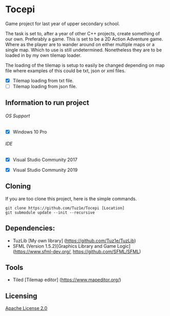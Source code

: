 # Tocepi

Game project for last year of upper secondary school.

The task is set to, after a year of other C++ projects, create something of our own. Preferably a game. 
This is set to be a 2D Action Adventure game. Where as the player are to wander around on either 
multiple maps or a single map. Which to use is still undetermined. Nonetheless they are to be loaded in by
my own tilemap loader.

The loading of the tilemap is setup to easily be changed depending on map file where examples of this could be txt, json or xml files.

- [x] Tilemap loading from txt file.
- [ ] Tilemap loading from json file.

## Information to run project
###### OS Support
- [x] Windows 10 Pro

###### IDE

- [x] Visual Studio Community 2017
- [x] Visual Studio Community 2019


## Cloning 
If you are too clone this project, here is the simple commands.
```
git clone https://github.com/Tuz1e/Tocepi [Location]
git submodule update --init --recursive
```

## Dependencies:
- TuzLib [My own library] (https://github.com/Tuz1e/TuzLib)
- SFML (Version 1.5.2)[Graphics Library and Game Logic](https://www.sfml-dev.org/, https://github.com/SFML/SFML)

## Tools
- Tiled [Tilemap editor] (https://www.mapeditor.org/)

## Licensing

[Apache License 2.0](https://github.com/Tuz1e/Tocepi/blob/master/LICENSE)
